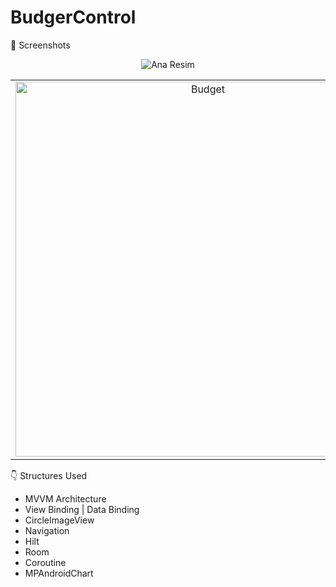 # BudgerControl

📸 Screenshots

<p align="center">
  <img src="https://github.com/Bekir-Caglar/BudgetControl/assets/84410423/1894d038-8394-4f13-bb6e-45496673983d" alt="Ana Resim">
</p>


<table>
  <tr>
    <td align="center">
      <img src="https://github.com/Bekir-Caglar/BudgetControl/assets/84410423/c98ce1f3-8641-46dd-abd9-25b3f2f56686" alt="Budget" width="600" height="auto">
    </td>
    <td align="center">
      <img src="https://github.com/Bekir-Caglar/BudgetControl/assets/84410423/68b8d3e8-f27f-4614-97c2-ea710b89c05e" alt="Add expense" width="600">
    </td>
    <td align="center">
      <img src="https://github.com/Bekir-Caglar/BudgetControl/assets/84410423/64bfa06b-a076-4d95-afbb-2beb4025afea" alt="Add income" width="600">
    </td>
    <td align="center">
     <img src="https://github.com/Bekir-Caglar/BudgetControl/assets/84410423/0d523f11-7f09-49d4-bd65-e35bb6ef524b" alt="Dashboard" width="600">
    </td>
    <td align="center">
     <img src="https://github.com/Bekir-Caglar/BudgetControl/assets/84410423/f39edcaf-3b19-4809-aefe-ed43929a11230" alt="Profile" width="600">
    <td align="center">
      <img src="https://github.com/Bekir-Caglar/BudgetControl/assets/84410423/7b940285-718e-4d18-93f0-38d79977bb68" alt="More" width="600">
    </td>
  </tr>
</table>



👇 Structures Used
- MVVM Architecture
- View Binding | Data Binding
- CircleImageView
- Navigation
- Hilt
- Room
- Coroutine
- MPAndroidChart

